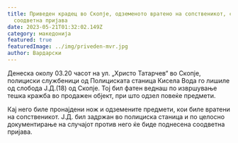 ```yaml
---
title: Приведен крадец во Скопје, одземеното вратено на сопственикот, следува
  соодветна пријава
date: 2023-05-21T01:32:02.149Z
category: македонија
featured: true
featuredImage: ../img/priveden-mvr.jpg
author: Вардарски
---
```

<!--StartFragment-->

Денеска околу 03.20 часот на ул. „Христо Татарчев“ во Скопје, полициски службеници од Полициската станица Кисела Вода го лишиле од слобода Ј.Д.(18) од Скопје. Тој бил фатен веднаш по извршување тешка кражба во продажен објект, при што одзел повеќе предмети.

Кај него биле пронајдени нож и одземените предмети, кои биле вратени на сопственикот. Ј.Д. бил задржан во полициска станица и по целосно документирање на случајот против него ќе биде поднесена соодветна пријава.

<!--EndFragment-->
